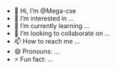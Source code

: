 - 👋 Hi, I’m @Mega-cse
- 👀 I’m interested in ...
- 🌱 I’m currently learning ...
- 💞️ I’m looking to collaborate on ...
- 📫 How to reach me ...
- 😄 Pronouns: ...
- ⚡ Fun fact: ...

<!---
<h1 align="center">Hi 👋, Everyone Megavardhini.P</h1>
<h3 align="center">A passionate ComputerscienceEngineering graduate from Chennai</h3>

<p align="left"> <img src="https://komarev.com/ghpvc/?username=mega-cse&label=Profile%20views&color=0e75b6&style=flat" alt="mega-cse" /> </p>

<p align="left"> <a href="https://github.com/ryo-ma/github-profile-trophy"><img src="https://github-profile-trophy.vercel.app/?username=mega-cse" alt="mega-cse" /></a> </p>

- 🌱 I’m currently learning **Frontend web development**

- 📫 How to reach me **megavardhini1958@gmail.com**


<h3 align="left">Connect with me:</h3>
<p align="left">
<a href="https://linkedin.com/in/linkedin.com/in/megavardhini-p-bb39171a7" target="blank"><img align="center" src="https://raw.githubusercontent.com/rahuldkjain/github-profile-readme-generator/master/src/images/icons/Social/linked-in-alt.svg" alt="linkedin.com/in/megavardhini-p-bb39171a7" height="30" width="40" /></a>
</p>

<h3 align="left">Languages and Tools:</h3>
<p align="left"> <a href="https://www.cprogramming.com/" target="_blank" rel="noreferrer"> <img src="https://raw.githubusercontent.com/devicons/devicon/master/icons/c/c-original.svg" alt="c" width="40" height="40"/> </a> <a href="https://git-scm.com/" target="_blank" rel="noreferrer"> <img src="https://www.vectorlogo.zone/logos/git-scm/git-scm-icon.svg" alt="git" width="40" height="40"/> </a> <a href="https://www.java.com" target="_blank" rel="noreferrer"> <img src="https://raw.githubusercontent.com/devicons/devicon/master/icons/java/java-original.svg" alt="java" width="40" height="40"/> </a> <a href="https://www.mysql.com/" target="_blank" rel="noreferrer"> <img src="https://raw.githubusercontent.com/devicons/devicon/master/icons/mysql/mysql-original-wordmark.svg" alt="mysql" width="40" height="40"/> </a> </p>

<p>&nbsp;<img align="center" src="https://github-readme-stats.vercel.app/api?username=mega-cse&show_icons=true&locale=en" alt="mega-cse" /></p>
--->
